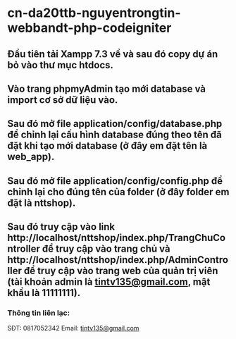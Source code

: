 # cn-da20ttb-nguyentrongtin-webbandt-php-codeigniter
## Đầu tiên tải Xampp 7.3 về và sau đó copy dự án bỏ vào thư mục htdocs.
## Vào trang phpmyAdmin tạo mới database và import cơ sở dữ liệu vào.
## Sau đó mở file application/config/database.php để chỉnh lại cấu hình database đúng theo tên đã đặt khi tạo mới database (ở đây em đặt tên là web_app).
## Sau đó mở file application/config/config.php để chỉnh lại cho đúng tên của folder (ở đây folder em đặt là nttshop).
## Sau đó truy cập vào link http://localhost/nttshop/index.php/TrangChuController để truy cập vào trang chủ và http://localhost/nttshop/index.php/AdminController để truy cập vào trang web của quản trị viên (tài khoản admin là tintv135@gmail.com, mật khẩu là 11111111).
### Thông tin liên lạc: 
SĐT: 0817052342
Email: tintv135@gmail.com
                
